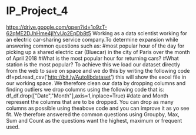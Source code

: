 # IP_Project_4
 https://drive.google.com/open?id=1o9zT-62qME2DJhHme4jIYvUo2EpDb8t5
Working as a data scientist working for an electric car-sharing service company.To determine expansion while answering common questions such as:
#most popular hour of the day for picking up a shared electric car (Bluecar) in the city of Paris over the month of April 2018
#What is the most popular hour for returning cars?
#What station is the most popular?
To achieve this we load our dataset directly from the web to save on space and we do this by writing the following code df=pd.read_csv('http://bit.ly/Autolibdataset')
this will show the excel file in our working space.
We therefore clean our data by dropping columns and finding outliers
we drop columns using the following code that is: 
df_df.drop(["Date","Month"],axis=1,inplace=True)
#date and Month represent the columns that are to be dropped.
You can drop as many columns as possible using theabove code and you can improve it as yo see fit.
We therefore answered the common questions using Groupby, Max, Sum and Count as the questions want the highest, maximum or frequent used.


